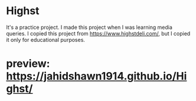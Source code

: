 # Highst
It's a practice project. I made this project when I was learning media queries. I copied this project from https://www.highstdeli.com/, but I copied it only for educational purposes.
# preview: https://jahidshawn1914.github.io/Highst/
